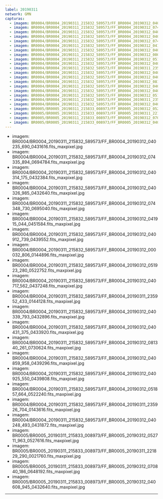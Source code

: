 ```yaml
---
label: 20190311
network: GMN
capturas:
  - imagem: BR0004/BR0004_20190311_215832_589573/FF_BR0004_20190312_040235_690_0431616.fits_maxpixel.jpg
  - imagem: BR0004/BR0004_20190311_215832_589573/FF_BR0004_20190312_074335_894_0694784.fits_maxpixel.jpg
  - imagem: BR0004/BR0004_20190311_215832_589573/FF_BR0004_20190312_040314_175_0432384.fits_maxpixel.jpg
  - imagem: BR0004/BR0004_20190311_215832_589573/FF_BR0004_20190312_040326_985_0432640.fits_maxpixel.jpg
  - imagem: BR0004/BR0004_20190311_215832_589573/FF_BR0004_20190312_074348_730_0695040.fits_maxpixel.jpg
  - imagem: BR0004/BR0004_20190311_215832_589573/FF_BR0004_20190312_041915_044_0451584.fits_maxpixel.jpg
  - imagem: BR0004/BR0004_20190311_215832_589573/FF_BR0004_20190312_040912_739_0439552.fits_maxpixel.jpg
  - imagem: BR0004/BR0004_20190311_215832_589573/FF_BR0004_20190312_000032_806_0144896.fits_maxpixel.jpg
  - imagem: BR0004/BR0004_20190311_215832_589573/FF_BR0004_20190312_051923_280_0522752.fits_maxpixel.jpg
  - imagem: BR0004/BR0004_20190311_215832_589573/FF_BR0004_20190312_040717_562_0437248.fits_maxpixel.jpg
  - imagem: BR0004/BR0004_20190311_215832_589573/FF_BR0004_20190311_235952_433_0144128.fits_maxpixel.jpg
  - imagem: BR0004/BR0004_20190311_215832_589573/FF_BR0004_20190312_040339_793_0432896.fits_maxpixel.jpg
  - imagem: BR0004/BR0004_20190311_215832_589573/FF_BR0004_20190312_040431_375_0433920.fits_maxpixel.jpg
  - imagem: BR0004/BR0004_20190311_215832_589573/FF_BR0004_20190312_081340_261_0730624.fits_maxpixel.jpg
  - imagem: BR0004/BR0004_20190311_215832_589573/FF_BR0004_20190312_040859_958_0439296.fits_maxpixel.jpg
  - imagem: BR0004/BR0004_20190311_215832_589573/FF_BR0004_20190312_040925_550_0439808.fits_maxpixel.jpg
  - imagem: BR0004/BR0004_20190311_215832_589573/FF_BR0004_20190312_051857_664_0522240.fits_maxpixel.jpg
  - imagem: BR0004/BR0004_20190311_215832_589573/FF_BR0004_20190311_235926_704_0143616.fits_maxpixel.jpg
  - imagem: BR0004/BR0004_20190311_215832_589573/FF_BR0004_20190312_040248_493_0431872.fits_maxpixel.jpg
  - imagem: BR0005/BR0005_20190311_215833_008973/FF_BR0005_20190312_052711_963_0527616.fits_maxpixel.jpg
  - imagem: BR0005/BR0005_20190311_215833_008973/FF_BR0005_20190311_221829_290_0021760.fits_maxpixel.jpg
  - imagem: BR0005/BR0005_20190311_215833_008973/FF_BR0005_20190312_070840_186_0648192.fits_maxpixel.jpg
  - imagem: BR0005/BR0005_20190311_215833_008973/FF_BR0005_20190312_040608_945_0432640.fits_maxpixel.jpg
---
```

  - imagem: BR0004/BR0004_20190311_215832_589573/FF_BR0004_20190312_040235_690_0431616.fits_maxpixel.jpg
  - imagem: BR0004/BR0004_20190311_215832_589573/FF_BR0004_20190312_074335_894_0694784.fits_maxpixel.jpg
  - imagem: BR0004/BR0004_20190311_215832_589573/FF_BR0004_20190312_040314_175_0432384.fits_maxpixel.jpg
  - imagem: BR0004/BR0004_20190311_215832_589573/FF_BR0004_20190312_040326_985_0432640.fits_maxpixel.jpg
  - imagem: BR0004/BR0004_20190311_215832_589573/FF_BR0004_20190312_074348_730_0695040.fits_maxpixel.jpg
  - imagem: BR0004/BR0004_20190311_215832_589573/FF_BR0004_20190312_041915_044_0451584.fits_maxpixel.jpg
  - imagem: BR0004/BR0004_20190311_215832_589573/FF_BR0004_20190312_040912_739_0439552.fits_maxpixel.jpg
  - imagem: BR0004/BR0004_20190311_215832_589573/FF_BR0004_20190312_000032_806_0144896.fits_maxpixel.jpg
  - imagem: BR0004/BR0004_20190311_215832_589573/FF_BR0004_20190312_051923_280_0522752.fits_maxpixel.jpg
  - imagem: BR0004/BR0004_20190311_215832_589573/FF_BR0004_20190312_040717_562_0437248.fits_maxpixel.jpg
  - imagem: BR0004/BR0004_20190311_215832_589573/FF_BR0004_20190311_235952_433_0144128.fits_maxpixel.jpg
  - imagem: BR0004/BR0004_20190311_215832_589573/FF_BR0004_20190312_040339_793_0432896.fits_maxpixel.jpg
  - imagem: BR0004/BR0004_20190311_215832_589573/FF_BR0004_20190312_040431_375_0433920.fits_maxpixel.jpg
  - imagem: BR0004/BR0004_20190311_215832_589573/FF_BR0004_20190312_081340_261_0730624.fits_maxpixel.jpg
  - imagem: BR0004/BR0004_20190311_215832_589573/FF_BR0004_20190312_040859_958_0439296.fits_maxpixel.jpg
  - imagem: BR0004/BR0004_20190311_215832_589573/FF_BR0004_20190312_040925_550_0439808.fits_maxpixel.jpg
  - imagem: BR0004/BR0004_20190311_215832_589573/FF_BR0004_20190312_051857_664_0522240.fits_maxpixel.jpg
  - imagem: BR0004/BR0004_20190311_215832_589573/FF_BR0004_20190311_235926_704_0143616.fits_maxpixel.jpg
  - imagem: BR0004/BR0004_20190311_215832_589573/FF_BR0004_20190312_040248_493_0431872.fits_maxpixel.jpg
  - imagem: BR0005/BR0005_20190311_215833_008973/FF_BR0005_20190312_052711_963_0527616.fits_maxpixel.jpg
  - imagem: BR0005/BR0005_20190311_215833_008973/FF_BR0005_20190311_221829_290_0021760.fits_maxpixel.jpg
  - imagem: BR0005/BR0005_20190311_215833_008973/FF_BR0005_20190312_070840_186_0648192.fits_maxpixel.jpg
  - imagem: BR0005/BR0005_20190311_215833_008973/FF_BR0005_20190312_040608_945_0432640.fits_maxpixel.jpg
---
